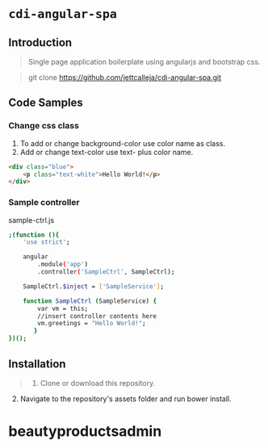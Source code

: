 # `cdi-angular-spa`

## Introduction

> Single page application boilerplate using angularjs and bootstrap css.

> git clone https://github.com/jettcalleja/cdi-angular-spa.git

## Code Samples

### Change css class
1. To add or change background-color use color name as class.
2. Add or change text-color use text- plus color name. 


```html
<div class="blue">
	<p class="text-white">Hello World!</p>
</div>
```

### Sample controller
sample-ctrl.js
```sh
;(function (){
    'use strict';

    angular
        .module('app') 
        .controller('SampleCtrl', SampleCtrl);

    SampleCtrl.$inject = ['SampleService'];

    function SampleCtrl (SampleService) {
        var vm = this;
        //insert controller contents here
        vm.greetings = "Hello World!";
       }
})();
```


## Installation

> 1. Clone or download this repository. 
2. Navigate to the repository's assets folder and run bower install.
# beautyproductsadmin
